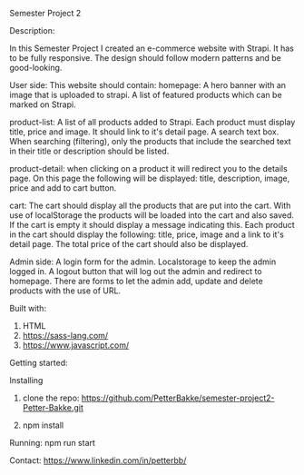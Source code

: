 Semester Project 2

Description: 

In this Semester Project I created an e-commerce website with Strapi. It has to be fully responsive. The design should follow modern patterns and be good-looking. 

User side:
This website should contain:
homepage: A hero banner with an image that is uploaded to strapi. A list of featured products which can be marked on Strapi.

product-list:  A list of all products added to Strapi. Each product must display title, price and image. It should link to it's detail page. A search text box. When searching (filtering), only the products that include the searched text in their title or description should be listed.

product-detail: when clicking on a product it will redirect you to the details page. On this page the following will be displayed: title, description, image, price and add to cart button.

cart: The cart should display all the products that are put into the cart. With use of localStorage the products will be loaded into the cart and also saved. If the cart is empty it should display a message indicating this. Each product in the cart should display the following: title, price, image and a link to it's detail page. The total price of the cart should also be displayed. 

Admin side: 
A login form for the admin. Localstorage to keep the admin logged in. A logout button that will log out the admin and redirect to homepage. There are forms to let the admin add, update and delete products with the use of URL. 

Built with:
1. HTML
2. https://sass-lang.com/
3. https://www.javascript.com/

Getting started: 

Installing
1. clone the repo:
https://github.com/PetterBakke/semester-project2-Petter-Bakke.git

2. npm install

Running: 
npm run start

Contact: 
https://www.linkedin.com/in/petterbb/